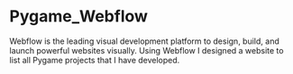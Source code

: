 # Pygame_Webflow
Webflow is the leading visual development platform to design, build, and launch powerful websites visually. Using Webflow I designed a website to list all Pygame projects that I have developed.

